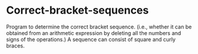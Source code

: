 # Correct-bracket-sequences
Program to determine the correct bracket sequence. (i.e., whether it can be obtained from an arithmetic expression by deleting all the numbers and signs of the operations.) A sequence can consist of square and curly braces.
